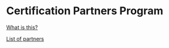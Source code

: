 <h1>Certification Partners Program</h1>  

[What is this?](faq.md)

[List of partners](partner-list.md)
